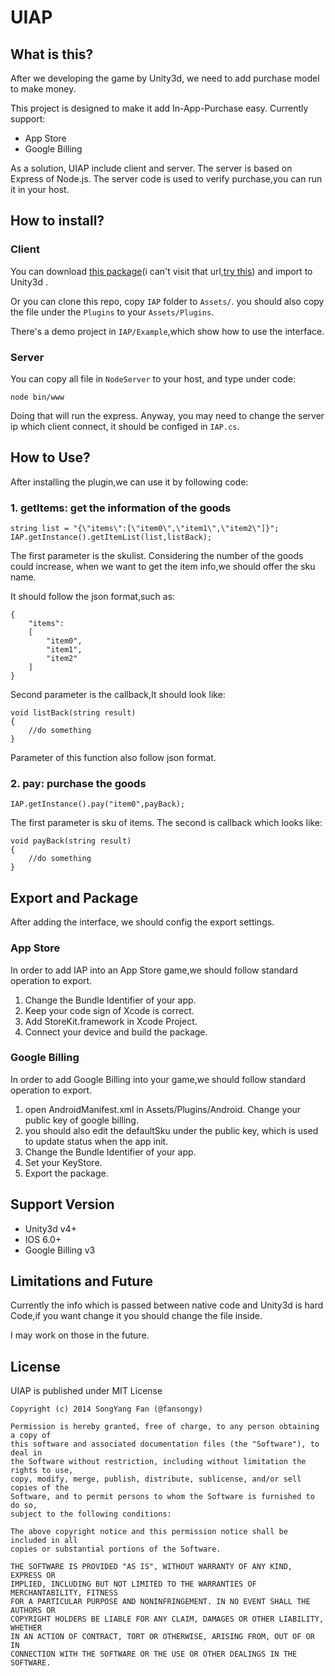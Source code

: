 UIAP
===========

## What is this? ##
After we developing the game by Unity3d, we need to add purchase model to make money. 

This project is designed to make it add In-App-Purchase easy. Currently support:

* App Store 
* Google Billing 

As a solution, UIAP include client and server. The server is based on Express of Node.js. The server code is used to verify purchase,you can run it in your host. 

## How to install? ##

### Client ###
You can download [this package](https://www.dropbox.com/s/z3u27v0qxg9bzji/UIAP.unitypackage?dl=0)(i can't visit that url,[try this](http://pan.baidu.com/s/1o6iaZNk)) and import to Unity3d .

Or you can clone this repo, copy `IAP` folder to `Assets/`. you should also copy the file under the `Plugins` to your `Assets/Plugins`.

There's a demo project in `IAP/Example`,which show how to use the interface.

### Server ###
You can copy all file in `NodeServer` to your host, and type under code:

	node bin/www
Doing that will run the express. Anyway, you may need to change the server ip which client connect, it should be configed in `IAP.cs`.

## How to Use? ##
After installing the plugin,we can use it by following code:

### 1. getItems: get the information of the goods ###

    string list = "{\"items\":[\"item0\",\"item1\",\"item2\"]}";
    IAP.getInstance().getItemList(list,listBack);

The first parameter is the skulist. Considering the number of the goods could increase, when we want to get the item info,we should offer the sku name.

It should follow the json format,such as:

    {
        "items":
        [
            "item0",
            "item1",
            "item2"
        ]
    } 

Second parameter is the callback,It should look like:

    void listBack(string result)
    {
        //do something        
    }

Parameter of this function also follow json format.

### 2. pay: purchase the goods ###

    IAP.getInstance().pay("item0",payBack);

The first parameter is sku of items. The second is callback which looks like:

    void payBack(string result)
    {
        //do something
    }


## Export and Package ##
After adding the interface, we should config the export settings.

### App Store ###
In order to add IAP into an App Store game,we should follow standard operation to export.

1. Change the Bundle Identifier of your app.
2. Keep your code sign of Xcode is correct.
3. Add StoreKit.framework in Xcode Project.
4. Connect your device and build the package.

### Google Billing ###
In order to add Google Billing into your game,we should follow standard operation to export.

1. open AndroidManifest.xml in Assets/Plugins/Android. Change your public key of google billing. 
2. you should also edit the defaultSku under the public key, which is used to update status when the app init.
3. Change the Bundle Identifier of your app.
4. Set your KeyStore.
5. Export the package.

## Support Version ##

* Unity3d v4+
* IOS 6.0+
* Google Billing v3

## Limitations and Future ##

Currently the info which is passed between native code and Unity3d is hard Code,if you want change it you should change the file inside.


I may work on those in the future.

## License ##

UIAP is published under MIT License

    Copyright (c) 2014 SongYang Fan (@fansongy)
    
    Permission is hereby granted, free of charge, to any person obtaining a copy of
    this software and associated documentation files (the "Software"), to deal in
    the Software without restriction, including without limitation the rights to use,
    copy, modify, merge, publish, distribute, sublicense, and/or sell copies of the
    Software, and to permit persons to whom the Software is furnished to do so,
    subject to the following conditions:
    
    The above copyright notice and this permission notice shall be included in all
    copies or substantial portions of the Software.
    
    THE SOFTWARE IS PROVIDED "AS IS", WITHOUT WARRANTY OF ANY KIND, EXPRESS OR
    IMPLIED, INCLUDING BUT NOT LIMITED TO THE WARRANTIES OF MERCHANTABILITY, FITNESS
    FOR A PARTICULAR PURPOSE AND NONINFRINGEMENT. IN NO EVENT SHALL THE AUTHORS OR
    COPYRIGHT HOLDERS BE LIABLE FOR ANY CLAIM, DAMAGES OR OTHER LIABILITY, WHETHER
    IN AN ACTION OF CONTRACT, TORT OR OTHERWISE, ARISING FROM, OUT OF OR IN
    CONNECTION WITH THE SOFTWARE OR THE USE OR OTHER DEALINGS IN THE SOFTWARE.

